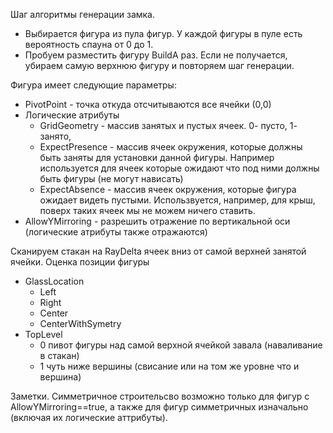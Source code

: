 Шаг алгоритмы генерации замка.

* Выбирается фигура из пула фигур. У каждой фигуры в пуле есть вероятность спауна от 0 до 1.
* Пробуем разместить фигуру BuildA раз. Если не получается, убираем самую верхнюю фигуру и повторяем шаг генерации.


Фигура имеет следующие параметры: 
  * PivotPoint - точка откуда отсчитываются все ячейки (0,0)
  * Логические атрибуты
    * GridGeometry - массив занятых и пустых ячеек. 0- пусто, 1- занято, 
	* ExpectPresence - массив ячеек окружения, которые должны быть заняты для установки данной фигуры. Например используется для ячеек которые ожидают что под ними должны быть фигуры (не могут нависать)
	* ExpectAbsence - массив ячеек окружения, которые фигура ожидает видеть пустыми. Использвуется, например, для крыш, поверх таких ячеек мы не можем ничего ставить.
  * AllowYMirroring - разрешить отражение по вертикальной оси (логические атрибуты также отражаются)


Сканируем стакан на RayDelta ячеек вниз от самой верхней занятой ячейки.
Оценка позиции фигуры
  * GlassLocation
    * Left
	* Right
	* Center
	* CenterWithSymetry
  * TopLevel 
    * 0 пивот фигуры над самой верхной ячейкой завала (наваливание в стакан)
	* 1 чуть ниже вершины (свисание или на том же уровне что и вершина)
  


Заметки.
Симметричное строительсво возможно только для фигур с AllowYMirroring==true, а также для фигур симметричных изначально (включая их логические аттрибуты). 
